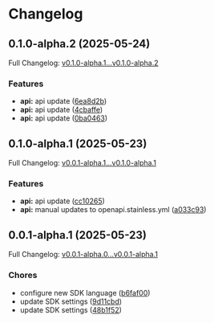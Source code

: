 # Changelog

## 0.1.0-alpha.2 (2025-05-24)

Full Changelog: [v0.1.0-alpha.1...v0.1.0-alpha.2](https://github.com/cruzluna/sps-python/compare/v0.1.0-alpha.1...v0.1.0-alpha.2)

### Features

* **api:** api update ([6ea8d2b](https://github.com/cruzluna/sps-python/commit/6ea8d2b9d6cdfb6bca702dfca43dabce1d570fdf))
* **api:** api update ([4cbaffe](https://github.com/cruzluna/sps-python/commit/4cbaffe0d38befcf8167c9910a633ad09cc8f20a))
* **api:** api update ([0ba0463](https://github.com/cruzluna/sps-python/commit/0ba046339f06112df8793862c10e8e7976e76281))

## 0.1.0-alpha.1 (2025-05-23)

Full Changelog: [v0.0.1-alpha.1...v0.1.0-alpha.1](https://github.com/cruzluna/sps-python/compare/v0.0.1-alpha.1...v0.1.0-alpha.1)

### Features

* **api:** api update ([cc10265](https://github.com/cruzluna/sps-python/commit/cc102657eb5ccedc08e62f7ac414cdb189d5f4dd))
* **api:** manual updates to openapi.stainless.yml ([a033c93](https://github.com/cruzluna/sps-python/commit/a033c935ff5ee59dc914d808324b45db44cbacfa))

## 0.0.1-alpha.1 (2025-05-23)

Full Changelog: [v0.0.1-alpha.0...v0.0.1-alpha.1](https://github.com/cruzluna/sps-python/compare/v0.0.1-alpha.0...v0.0.1-alpha.1)

### Chores

* configure new SDK language ([b6faf00](https://github.com/cruzluna/sps-python/commit/b6faf005252c440af7e40e22da9498f36154548f))
* update SDK settings ([9d11cbd](https://github.com/cruzluna/sps-python/commit/9d11cbdcb5e0f10112515e48db56fea1cc9118de))
* update SDK settings ([48b1f52](https://github.com/cruzluna/sps-python/commit/48b1f52463b2de15053b7d6a4a063f87b67a3e1c))
